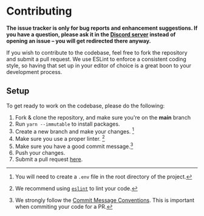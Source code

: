 # Contributing

**The issue tracker is only for bug reports and enhancement suggestions. If you have a question, please ask it in the [Discord server][discord server] instead of opening an issue – you will get redirected there anyway.**

If you wish to contribute to the codebase, feel free to fork the repository and submit a
pull request. We use ESLint to enforce a consistent coding style, so having that set up in your editor of choice
is a great boon to your development process.

## Setup

To get ready to work on the codebase, please do the following:

1. Fork & clone the repository, and make sure you're on the **main** branch
2. Run `yarn --immutable` to install packages.
3. Create a new branch and make your changes. [^env]
4. Make sure you use a proper linter. [^lint]
5. Make sure you have a good commit message.[^commit]
6. Push your changes.
7. Submit a pull request [here][pr].

<!-- REFERENCES -->

[^env]: You will need to create a `.env` file in the root directory of the project.
[^lint]: We recommend using [`eslint`][eslint] to lint your code.
[^commit]: We strongly follow the [Commit Message Conventions][commit message conventions]. This is important when commiting your code for a PR.

<!-- LINKS -->

[pr]: https://github.com/Rygent/Aviana/pulls
[eslint]: https://eslint.org/
[commit message conventions]: https://conventionalcommits.org/en/v1.0.0/
[discord server]: https://discord.gg/FD5MMabf8Y
